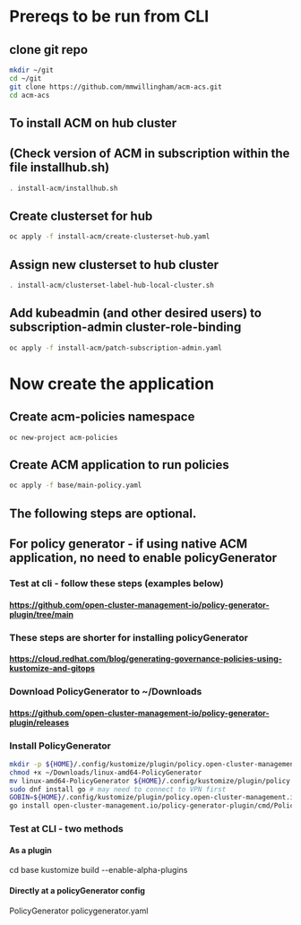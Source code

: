 # Prereqs to be run from CLI
## clone git repo
```bash
mkdir ~/git
cd ~/git
git clone https://github.com/mmwillingham/acm-acs.git
cd acm-acs
```
## To install ACM on hub cluster
## (Check version of ACM in subscription within the file installhub.sh)
```bash
. install-acm/installhub.sh
```
## Create clusterset for hub
```bash
oc apply -f install-acm/create-clusterset-hub.yaml
```

## Assign new clusterset to hub cluster
```bash
. install-acm/clusterset-label-hub-local-cluster.sh
```

## Add kubeadmin (and other desired users) to subscription-admin cluster-role-binding
```bash
oc apply -f install-acm/patch-subscription-admin.yaml
```

# Now create the application

## Create acm-policies namespace
```
oc new-project acm-policies
```

## Create ACM application to run policies
```bash
oc apply -f base/main-policy.yaml
```


## The following steps are optional.
## For policy generator - if using native ACM application, no need to enable policyGenerator
### Test at cli - follow these steps (examples below)
#### https://github.com/open-cluster-management-io/policy-generator-plugin/tree/main
### These steps are shorter for installing policyGenerator
#### https://cloud.redhat.com/blog/generating-governance-policies-using-kustomize-and-gitops

### Download PolicyGenerator to ~/Downloads
#### https://github.com/open-cluster-management-io/policy-generator-plugin/releases

### Install PolicyGenerator
```bash
mkdir -p ${HOME}/.config/kustomize/plugin/policy.open-cluster-management.io/v1/policygenerator
chmod +x ~/Downloads/linux-amd64-PolicyGenerator
mv linux-amd64-PolicyGenerator ${HOME}/.config/kustomize/plugin/policy.open-cluster-management.io/v1/policygenerator/PolicyGenerator
sudo dnf install go # may need to connect to VPN first
GOBIN=${HOME}/.config/kustomize/plugin/policy.open-cluster-management.io/v1/policygenerator \
go install open-cluster-management.io/policy-generator-plugin/cmd/PolicyGenerator@latest
```

### Test at CLI - two methods
#### As a plugin
cd base
kustomize build --enable-alpha-plugins

#### Directly at a policyGenerator config
PolicyGenerator policygenerator.yaml


